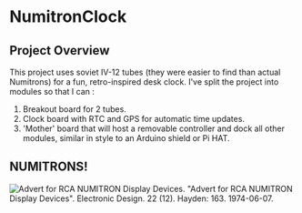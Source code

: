 # NumitronClock

## Project Overview
This project uses soviet IV-12 tubes (they were easier to find than actual Numitrons) for a fun, retro-inspired desk clock. I've split the project into modules so that I can :
1. Breakout board for 2 tubes.
2. Clock board with RTC and GPS for automatic time updates.
3. 'Mother' board that will host a removable controller and dock all other modules, similar in style to an Arduino shield or Pi HAT.

## NUMITRONS!
![Advert for RCA NUMITRON Display Devices.](https://upload.wikimedia.org/wikipedia/commons/2/2e/RCA_Numitron_display_device_June_1974.jpg)
"Advert for RCA NUMITRON Display Devices". Electronic Design. 22 (12). Hayden: 163. 1974-06-07.
